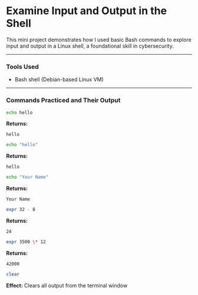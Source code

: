 # Examine Input and Output in the Shell

This mini project demonstrates how I used basic Bash commands to explore input and output in a Linux shell, a foundational skill in cybersecurity.

---

### Tools Used

- Bash shell (Debian-based Linux VM)

---

### Commands Practiced and Their Output

```bash
echo hello
```
**Returns:**
```
hello
```

```bash
echo "hello"
```
**Returns:**
```
hello
```

```bash
echo "Your Name"
```
**Returns:**
```
Your Name
```

```bash
expr 32 - 8
```
**Returns:**
```
24
```

```bash
expr 3500 \* 12
```
**Returns:**
```
42000
```

```bash
clear
```
**Effect:** Clears all output from the terminal window
